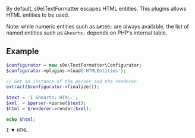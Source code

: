 By default, s9e\TextFormatter escapes HTML entities. This plugins allows HTML entities to be used.

Note: while numeric entities such as `&#160;` are always available, the list of named entities such as `&hearts;` depends on PHP's internal table.

## Example

```php
$configurator = new s9e\TextFormatter\Configurator;
$configurator->plugins->load('HTMLEntities');

// Get an instance of the parser and the renderer
extract($configurator->finalize());

$text = 'I &hearts; HTML.';
$xml  = $parser->parse($text);
$html = $renderer->render($xml);

echo $html;
```
```html
I ♥ HTML.
```
